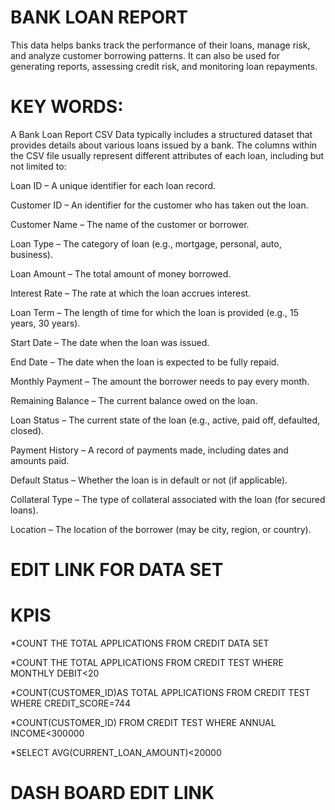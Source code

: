 # BANK LOAN REPORT
This data helps banks track the performance of their loans, manage risk, and analyze customer borrowing patterns. It can also be used for generating reports, assessing credit risk, and monitoring loan repayments.
# KEY WORDS:
A Bank Loan Report CSV Data typically includes a structured dataset that provides details about various loans issued by a bank. The columns within the CSV file usually represent different attributes of each loan, including but not limited to:

Loan ID – A unique identifier for each loan record.

Customer ID – An identifier for the customer who has taken out the loan.

Customer Name – The name of the customer or borrower.

Loan Type – The category of loan (e.g., mortgage, personal, auto, business).

Loan Amount – The total amount of money borrowed.

Interest Rate – The rate at which the loan accrues interest.

Loan Term – The length of time for which the loan is provided (e.g., 15 years, 30 years).

Start Date – The date when the loan was issued.

End Date – The date when the loan is expected to be fully repaid.

Monthly Payment – The amount the borrower needs to pay every month.

Remaining Balance – The current balance owed on the loan.

Loan Status – The current state of the loan (e.g., active, paid off, defaulted, closed).

Payment History – A record of payments made, including dates and amounts paid.

Default Status – Whether the loan is in default or not (if applicable).

Collateral Type – The type of collateral associated with the loan (for secured loans).

Location – The location of the borrower (may be city, region, or country).


# EDIT LINK FOR DATA SET


# KPIS
 *COUNT THE TOTAL APPLICATIONS FROM CREDIT DATA SET
 
 *COUNT THE TOTAL APPLICATIONS FROM CREDIT TEST WHERE MONTHLY DEBIT<20
 
 *COUNT(CUSTOMER_ID)AS TOTAL APPLICATIONS FROM CREDIT TEST WHERE CREDIT_SCORE=744
 
 *COUNT(CUSTOMER_ID) FROM CREDIT TEST WHERE ANNUAL INCOME<300000
 
 *SELECT AVG(CURRENT_LOAN_AMOUNT)<20000
 
# DASH BOARD EDIT LINK
